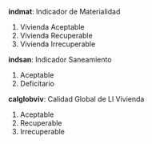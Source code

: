 **indmat**:	Indicador de Materialidad

1. Vivienda Aceptable
2. Vivienda Recuperable
3. Vivienda Irrecuperable

**indsan**:	Indicador Saneamiento

1. Aceptable
2. Deficitario	

**calglobviv**:	Calidad Global de Ll Vivienda

1. Aceptable
2. Recuperable
3. Irrecuperable
